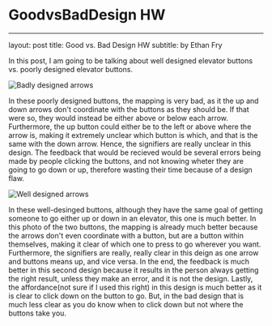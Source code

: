 # GoodvsBadDesign HW

---
layout: post
title: Good vs. Bad Design HW
subtitle: by Ethan Fry

  In this post, I am going to be talking about well designed elevator buttons vs. poorly designed elevator buttons.
  
![Badly designed arrows](https://intavant.com/wp-content/uploads/2014/02/main-qimg-dc3eca8b85a872f4394c0d2d1beec550.png "Badly designed arrows")

In these poorly designed buttons, the mapping is very bad, as it the up and down arrows don't coordinate with the buttons as they should be. If that were so, they would instead be either above or below each arrow.
Furthermore, the up button could either be to the left or above where the arrow is, making it extremely unclear which button is which, and that is the same with the down arrow.
Hence, the signifiers are really unclear in this design.
The feedback that would be recieved would be several errors being made by people clicking the buttons, and not knowing wheter they are going to go down or up, therefore wasting their time because of a design flaw.

![Well designed arrows](https://4.bp.blogspot.com/-0SQ5eu7VV8Q/V-cclT5PwHI/AAAAAAAADCs/SSLSdnoKaGMYeFSi9IysDfECvdW9aSa2wCLcB/s1600/elevator_1x.png "Well designed arrows")

In these well-desinged buttons, although they have the same goal of getting someone to go either up or down in an elevator, this one is much better. 
In this photo of the two buttons, the mapping is already much better because the arrows don't even coordinate with a button, but are a button within themselves, making it clear of which one to press to go wherever you want.
Furthermore, the signifiers are really, really clear in this deign as one arrow and buttons means up, and vice versa. 
In the end, the feedback is much better in this second design because it results in the person always getting the right result, unless they make an error, and it is not the design.
Lastly, the affordance(not sure if I used this right) in this design is much better as it is clear to click down on the button to go. 
But, in the bad design that is much less clear as you do know when to click down but not where the buttons take you.
